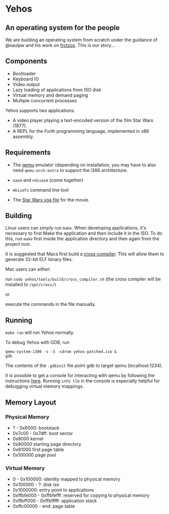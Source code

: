 # Yehos
## An operating system for the people

We are building an operating system from scratch under the guidance of @saulpw and his work on [frotzos](https://github.com/saulpw/frotzos). This is our story...

## Components

* Bootloader
* Keyboard IO
* Video output
* Lazy loading of applications from ISO disk
* Virtual memory and demand paging
* Multiple concurrent processes

Yehos supports two applications:

* A video player playing a text-encoded version of the film Star Wars (1977).
* A REPL for the Forth programming language, implemented in x86 assembly.

## Requirements

 - The [qemu](www.qemu.org/) emulator (depending on installation, you may have to also need `qemu-arch-extra` to support the i386 architecture. 

 - `nasm` and `ndisasm` (come together)

 - `mkisofs` command line tool

 - The [Star Wars vga file](https://github.com/zormit/yehos/pull/4#issuecomment-307857771) for the movie.

## Building

Linux users can simply run `make`. When developing applications, it's necessary to first Make the application and then include it in the ISO. To do this, run `make` first inside the application directory and then again from the project root.

It is suggested that Macs first build a [cross-compiler](https://en.wikipedia.org/wiki/Cross_compiler). This will allow them to generate 32-bit ELF binary files.

Mac users can either:

run `sudo yehos/tools/build/cross_compiler.sh` (the cross compiler will be installed to `/opt/cross/`)

or

execute the commands in the file manually. 

## Running

`make run` will run Yehos normally.

To debug Yehos with GDB, run
```
qemu-system-i386 -s -S -cdrom yehos-patched.iso &
gdb
```

The contents of the `.gdbinit` file point gdb to target qemu (localhost:1234).

It is possible to get a console for interacting with qemu by following the instructions [here](https://en.wikibooks.org/wiki/QEMU/Monitor). Running `info tlb` in the console is especially helpful for debugging virtual memory mappings.

## Memory Layout

### Physical Memory

* ? - 0x6000: bootstack
* 0x7c00 - 0x7dff: boot sector
* 0x8000 kernel
* 0x80000 starting page directory
* 0x81000 first page table
* 0x100000 page pool

### Virtual Memory

* 0 - 0x100000: identity mapped to physical memory
* 0x100000 - ?: disk iso
* 0x1000000: entry point to applications
* 0xffbfe000 - 0xffbfefff: reserved for copying to physical memory
* 0xffbff000 - 0xffbfffff: application stack
* 0xffc00000 - end: page table

